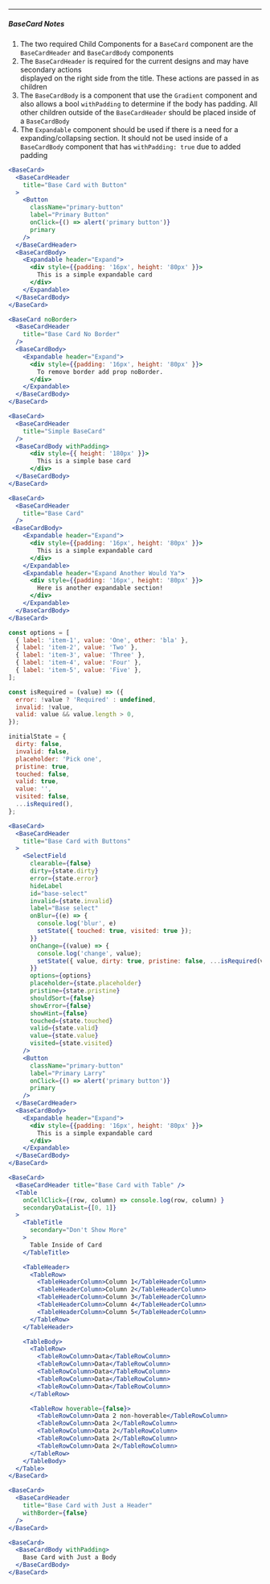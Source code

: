 ___
##### BaseCard Notes
1. The two required Child Components for a `BaseCard` component are the `BaseCardHeader` and `BaseCardBody` components
2. The `BaseCardHeader` is required for the current designs and may have secondary actions    
    displayed on the right side from the title. These actions are passed in as children
3. The `BaseCardBody` is a component that use the `Gradient` component and also allows a bool `withPadding` to determine if the body has padding.
   All other children outside of the `BaseCardHeader` should be placed inside of a `BaseCardBody`
4. The `Expandable` component should be used if there is a need for a expanding/collapsing section. 
   It should not be used inside of a `BaseCardBody` component that has `withPadding: true` due to added padding
    
```jsx harmony
<BaseCard>
  <BaseCardHeader
    title="Base Card with Button"
  >
    <Button
      className="primary-button"
      label="Primary Button"
      onClick={() => alert('primary button')}
      primary
    />
  </BaseCardHeader>
  <BaseCardBody>
    <Expandable header="Expand">
      <div style={{padding: '16px', height: '80px' }}>
        This is a simple expandable card
      </div>
    </Expandable>  
  </BaseCardBody>
</BaseCard>
```    
```jsx harmony
<BaseCard noBorder>
  <BaseCardHeader
    title="Base Card No Border"
  />
  <BaseCardBody>
    <Expandable header="Expand">
      <div style={{padding: '16px', height: '80px' }}>
        To remove border add prop noBorder.
      </div>
    </Expandable>  
  </BaseCardBody>
</BaseCard>
```

```jsx harmony
<BaseCard>
  <BaseCardHeader
    title="Simple BaseCard"
  />
  <BaseCardBody withPadding>
      <div style={{ height: '180px' }}>
        This is a simple base card
      </div>
  </BaseCardBody>
</BaseCard>
```

```jsx harmony
<BaseCard>
  <BaseCardHeader
    title="Base Card"
  />
 <BaseCardBody>
    <Expandable header="Expand">
      <div style={{padding: '16px', height: '80px' }}>
        This is a simple expandable card
      </div>
    </Expandable>
    <Expandable header="Expand Another Would Ya">
      <div style={{padding: '16px', height: '80px' }}>
        Here is another expandable section!
      </div>
    </Expandable>
  </BaseCardBody>
</BaseCard>
```


```jsx harmony
const options = [
  { label: 'item-1', value: 'One', other: 'bla' },
  { label: 'item-2', value: 'Two' },
  { label: 'item-3', value: 'Three' },
  { label: 'item-4', value: 'Four' },
  { label: 'item-5', value: 'Five' },
];

const isRequired = (value) => ({
  error: !value ? 'Required' : undefined,
  invalid: !value,
  valid: value && value.length > 0,
});

initialState = {
  dirty: false,
  invalid: false,
  placeholder: 'Pick one',
  pristine: true,
  touched: false,
  valid: true,
  value: '',
  visited: false,
  ...isRequired(),
};

<BaseCard>
  <BaseCardHeader
    title="Base Card with Buttons"
  >
    <SelectField
      clearable={false}
      dirty={state.dirty}
      error={state.error}
      hideLabel
      id="base-select"
      invalid={state.invalid}
      label="Base select"
      onBlur={(e) => {
        console.log('blur', e)
        setState({ touched: true, visited: true });
      }}
      onChange={(value) => {
        console.log('change', value);
        setState({ value, dirty: true, pristine: false, ...isRequired(value) });
      }} 
      options={options}
      placeholder={state.placeholder}
      pristine={state.pristine}
      shouldSort={false}
      showError={false}
      showHint={false}
      touched={state.touched}
      valid={state.valid}
      value={state.value}
      visited={state.visited}
    />
    <Button
      className="primary-button"
      label="Primary Larry"
      onClick={() => alert('primary button')}
      primary
    />
  </BaseCardHeader>
  <BaseCardBody>
    <Expandable header="Expand">
      <div style={{padding: '16px', height: '80px' }}>
        This is a simple expandable card
      </div>
    </Expandable>
  </BaseCardBody>
</BaseCard>
```
```jsx harmony
<BaseCard>
  <BaseCardHeader title="Base Card with Table" />
  <Table
    onCellClick={(row, column) => console.log(row, column) }
    secondaryDataList={[0, 1]}
  >
    <TableTitle
      secondary="Don't Show More"
    >
      Table Inside of Card
    </TableTitle>

    <TableHeader>
      <TableRow>
        <TableHeaderColumn>Column 1</TableHeaderColumn>
        <TableHeaderColumn>Column 2</TableHeaderColumn>
        <TableHeaderColumn>Column 3</TableHeaderColumn>
        <TableHeaderColumn>Column 4</TableHeaderColumn>
        <TableHeaderColumn>Column 5</TableHeaderColumn>
      </TableRow>
    </TableHeader>

    <TableBody>
      <TableRow>
        <TableRowColumn>Data</TableRowColumn>
        <TableRowColumn>Data</TableRowColumn>
        <TableRowColumn>Data</TableRowColumn>
        <TableRowColumn>Data</TableRowColumn>
        <TableRowColumn>Data</TableRowColumn>
      </TableRow>

      <TableRow hoverable={false}>
        <TableRowColumn>Data 2 non-hoverable</TableRowColumn>
        <TableRowColumn>Data 2</TableRowColumn>
        <TableRowColumn>Data 2</TableRowColumn>
        <TableRowColumn>Data 2</TableRowColumn>
        <TableRowColumn>Data 2</TableRowColumn>
      </TableRow>
    </TableBody>
  </Table>
</BaseCard>
```

```jsx harmony
<BaseCard>
  <BaseCardHeader
    title="Base Card with Just a Header"
    withBorder={false}
  />
</BaseCard>
```


```jsx harmony
<BaseCard>
  <BaseCardBody withPadding>
    Base Card with Just a Body
  </BaseCardBody>
</BaseCard>
```
